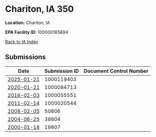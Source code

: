 # Chariton, IA 350

**Location:** Chariton, IA

**EPA Facility ID:** 100000165894

[Back to IA Index](../../index.md)

## Submissions

| Date | Submission ID | Document Control Number |
|------|--------------|-------------------------|
| [2025-01-21](submissions/1000119403.md) | 1000119403 |  |
| [2020-01-21](submissions/1000084713.md) | 1000084713 |  |
| [2016-02-03](submissions/1000055551.md) | 1000055551 |  |
| [2011-02-14](submissions/1000020544.md) | 1000020544 |  |
| [2008-02-05](submissions/50806.md) | 50806 |  |
| [2004-06-25](submissions/38804.md) | 38804 |  |
| [2000-01-18](submissions/19807.md) | 19807 |  |
